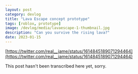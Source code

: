 ```yaml
---
layout: post
category: devlog
title: "Lava Escape concept prototype"
tags: [roblox, prototype]
image: /devlog/media/lavaescape-1-thumbnail.jpg
description: "Can you survive the rising lava?"
date: 2023-01-15
---
```

[https://twitter.com/real__jame/status/1614845189071294464](https://twitter.com/real__jame/status/1614845189071294464)

This post hasn't been transcribed here yet, sorry.
